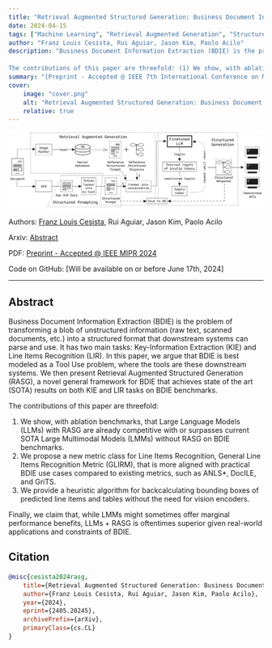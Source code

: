 ```yaml
---
title: "Retrieval Augmented Structured Generation: Business Document Information Extraction As Tool Use [Preprint - Accepted @ IEEE MIPR 2024]"
date: 2024-04-15
tags: ["Machine Learning", "Retrieval Augmented Generation", "Structured Generation", "Structured Prompting", "Supervised Finetuning", "Document Information Extraction"]
author: "Franz Louis Cesista, Rui Aguiar, Jason Kim, Paolo Acilo"
description: "Business Document Information Extraction (BDIE) is the problem of transforming a blob of unstructured information (raw text, scanned documents, etc.) into a structured format that downstream systems can parse and use. It has two main tasks: Key-Information Extraction (KIE) and Line Items Recognition (LIR). In this paper, we argue that BDIE is best modeled as a Tool Use problem, where the tools are these downstream systems. We then present Retrieval Augmented Structured Generation (RASG), a novel general framework for BDIE that achieves state of the art (SOTA) results on both KIE and LIR tasks on BDIE benchmarks.

The contributions of this paper are threefold: (1) We show, with ablation benchmarks, that Large Language Models (LLMs) with RASG are already competitive with or surpasses current SOTA Large Multimodal Models (LMMs) without RASG on BDIE benchmarks. (2) We propose a new metric class for Line Items Recognition, General Line Items Recognition Metric (GLIRM), that is more aligned with practical BDIE use cases compared to existing metrics, such as ANLS*, DocILE, and GriTS. (3) We provide a heuristic algorithm for backcalculating bounding boxes of predicted line items and tables without the need for vision encoders. Finally, we claim that, while LMMs might sometimes offer marginal performance benefits, LLMs + RASG is oftentimes superior given real-world applications and constraints of BDIE."
summary: "[Preprint - Accepted @ IEEE 7th International Conference on Multimedia Information Processing and Retrieval (MIPR) 2024] This paper presents Retrieval Augmented Structured Generation (RASG), a novel general framework for Business Document Information Extraction that achieves state of the art (SOTA) results on both Key-Information Extraction (KIE) and Line Items Recognition (LIR)."
cover:
    image: "cover.png"
    alt: "Retrieval Augmented Structured Generation: Business Document Information Extraction As Tool Use [Preprint - Accepted @ IEEE MIPR 2024]"
    relative: true
---
```


![cover](cover.png)

Authors: [Franz Louis Cesista](mailto:franzlouiscesista@gmail.com), Rui Aguiar, Jason Kim, Paolo Acilo

Arxiv: [Abstract](https://arxiv.org/abs/2405.20245)

PDF: [Preprint - Accepted @ IEEE MIPR 2024](/rasg.pdf)

Code on GitHub: [Will be available on or before June 17th, 2024]

---

## Abstract

Business Document Information Extraction (BDIE) is the problem of transforming a blob of unstructured information (raw text, scanned documents, etc.) into a structured format that downstream systems can parse and use. It has two main tasks: Key-Information Extraction (KIE) and Line Items Recognition (LIR). In this paper, we argue that BDIE is best modeled as a Tool Use problem, where the tools are these downstream systems. We then present Retrieval Augmented Structured Generation (RASG), a novel general framework for BDIE that achieves state of the art (SOTA) results on both KIE and LIR tasks on BDIE benchmarks.

The contributions of this paper are threefold:

1. We show, with ablation benchmarks, that Large Language Models (LLMs) with RASG are already competitive with or surpasses current SOTA Large Multimodal Models (LMMs) without RASG on BDIE benchmarks.
2. We propose a new metric class for Line Items Recognition, General Line Items Recognition Metric (GLIRM), that is more aligned with practical BDIE use cases compared to existing metrics, such as ANLS*, DocILE, and GriTS.
3. We provide a heuristic algorithm for backcalculating bounding boxes of predicted line items and tables without the need for vision encoders.

Finally, we claim that, while LMMs might sometimes offer marginal performance benefits, LLMs + RASG is oftentimes superior given real-world applications and constraints of BDIE.

## Citation

```bibtex
@misc{cesista2024rasg,
    title={Retrieval Augmented Structured Generation: Business Document Information Extraction As Tool Use},
    author={Franz Louis Cesista, Rui Aguiar, Jason Kim, Paolo Acilo},
    year={2024},
    eprint={2405.20245},
    archivePrefix={arXiv},
    primaryClass={cs.CL}
}
```
